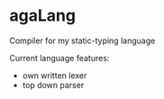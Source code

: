# agaLang
Compiler for my static-typing language

Current language features:
- own written lexer
- top down parser
